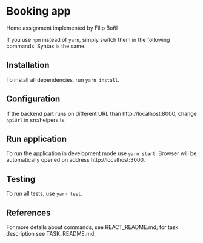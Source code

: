 # Booking app
Home assignment implemented by Filip Bořil

If you use `npm` instead of `yarn`, simply switch them in the following commands. Syntax is the same.

## Installation
To install all dependencies, run `yarn install`.

## Configuration
If the backend part runs on different URL than http://localhost:8000, change `apiUrl` in src/helpers.ts.

## Run application
To run the application in development mode use `yarn start`. Browser will be automatically opened on address http://localhost:3000.

## Testing
To run all tests, use `yarn test`.

## References
For more details about commands, see REACT_README.md; for task description see TASK_README.md.
